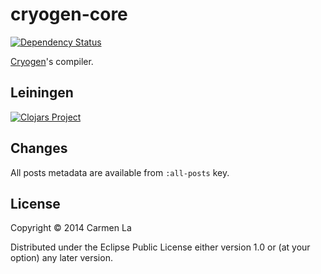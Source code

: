 # cryogen-core

[![Dependency Status](https://www.versioneye.com/user/projects/54cb0156fb6eba75440000fd/badge.svg?style=flat)](https://www.versioneye.com/user/projects/54cb0156fb6eba75440000fd)

[Cryogen](https://github.com/lacarmen/cryogen)'s compiler.

## Leiningen
[![Clojars Project](https://img.shields.io/clojars/v/com.jombelajarjava/cryogen-core.svg)](https://clojars.org/com.jombelajarjava/cryogen-core)

## Changes
All posts metadata are available from `:all-posts` key.

## License

Copyright © 2014 Carmen La

Distributed under the Eclipse Public License either version 1.0 or (at
your option) any later version.
